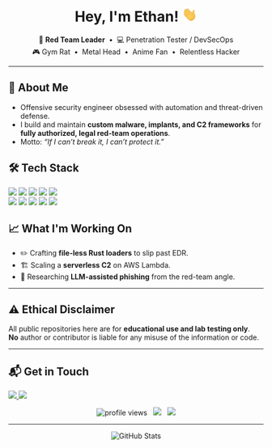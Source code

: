 <!-- README.md -->

<h1 align="center">Hey, I'm Ethan! <img src="https://raw.githubusercontent.com/ABSphreak/ABSphreak/master/gifs/Hi.gif" width="30px" /></h1>

<p align="center">
💼 <strong>Red Team Leader</strong> &nbsp;•&nbsp;
💻 Penetration Tester / DevSecOps<br/>
🎮  Gym Rat &nbsp;•&nbsp; Metal Head &nbsp;•&nbsp; Anime Fan &nbsp;•&nbsp; Relentless Hacker
</p>

---

## 🚀 About Me
- Offensive security engineer obsessed with automation and threat-driven defense.  
- I build and maintain **custom malware, implants, and C2 frameworks** for **fully authorized, legal red-team operations**.  
- Motto: *“If I can’t break it, I can’t protect it.”*

## 🛠️ Tech Stack
<p>
  <img src="https://img.shields.io/badge/-Python-3776AB?style=for-the-badge&logo=python&logoColor=white"/>
  <img src="https://img.shields.io/badge/-Go-00ADD8?style=for-the-badge&logo=go&logoColor=white"/>
  <img src="https://img.shields.io/badge/-Rust-000000?style=for-the-badge&logo=rust&logoColor=white"/>
  <img src="https://img.shields.io/badge/-Bash-4EAA25?style=for-the-badge&logo=gnubash&logoColor=white"/>
  <img src="https://img.shields.io/badge/-PowerShell-5391FE?style=for-the-badge&logo=powershell&logoColor=white"/>
  <br/>
  <img src="https://img.shields.io/badge/-Cobalt%20Strike-911313?style=for-the-badge&logo=starship&logoColor=white"/>
  <img src="https://img.shields.io/badge/-Sliver-7C3AED?style=for-the-badge&logo=protobuf&logoColor=white"/>
  <img src="https://img.shields.io/badge/-Docker-2496ED?style=for-the-badge&logo=docker&logoColor=white"/>
  <img src="https://img.shields.io/badge/-Kubernetes-326CE5?style=for-the-badge&logo=kubernetes&logoColor=white"/>
  <img src="https://img.shields.io/badge/-Ansible-EE0000?style=for-the-badge&logo=ansible&logoColor=white"/>
</p>

## 📈 What I'm Working On
- ✏️ Crafting **file-less Rust loaders** to slip past EDR.  
- 🏗️ Scaling a **serverless C2** on AWS Lambda.  
- 🔬 Researching **LLM-assisted phishing** from the red-team angle.  

---

## ⚠️ Ethical Disclaimer
All public repositories here are for **educational use and lab testing only**.  
**No** author or contributor is liable for any misuse of the information or code.

---

## 📬 Get in Touch
<p>
  <a href="https://github.com/ethanlacerenza">
    <img src="https://img.shields.io/badge/GitHub-100000?style=for-the-badge&logo=github&logoColor=white">
  </a>
  <a href="https://www.linkedin.com/in/ethan-lacerenza-2633421ab/">
    <img src="https://img.shields.io/badge/LinkedIn-0077B5?style=for-the-badge&logo=linkedin&logoColor=black">
  </a>
</p>

<p align="center">
  <img src="https://komarev.com/ghpvc/?username=ethanlacerenza&style=flat-square&color=blue" alt="profile views"/>
  &nbsp;
  <img src="https://img.shields.io/badge/OSINT-friendly-orange?style=flat-square">
  &nbsp;
  <img src="https://img.shields.io/badge/Malware-Dev-red?style=flat-square">
</p>

---

<p align="center">
  <img src="https://github-readme-stats.vercel.app/api?username=ethanlacerenza&show_icons=true&hide_title=true&count_private=true" alt="GitHub Stats"/>
</p>
